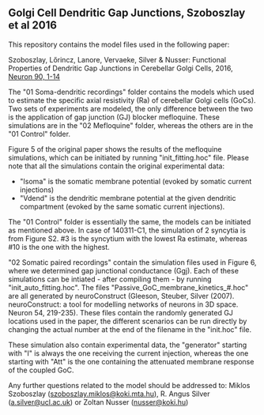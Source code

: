 ## Golgi Cell Dendritic Gap Junctions, Szoboszlay et al 2016

This repository contains the model files used in the following paper:

Szoboszlay, Lőrincz, Lanore, Vervaeke, Silver & Nusser: Functional Properties of Dendritic Gap Junctions in Cerebellar Golgi Cells, 2016, [Neuron 90, 1-14](http://www.sciencedirect.com/science/article/pii/S0896627316300204)

The "01 Soma-dendritic recordings" folder contains the models which used to estimate the specific axial resistivity (Ra) of cerebellar Golgi cells (GoCs). Two sets of experiments are modeled, the only difference between the two is the application of gap junction (GJ) blocker mefloquine. These simulations are in the "02 Mefloquine" folder, whereas the others are in the "01 Control" folder.

Figure 5 of the original paper shows the results of the mefloquine simulations, which can be initiated by running "init_fitting.hoc" file. Please note that all the simulations contain the original experimental data: 
 - "Isoma" is the somatic membrane potential (evoked by somatic current injections)
 - "Vdend" is the dendritic membrane potential at the given dendritic compartment (evoked by the same somatic current injections).

The "01 Control" folder is essentially the same, the models can be initiated as mentioned above. In case of 140311-C1, the simulation of 2 syncytia is from Figure S2. #3 is the syncytium with the lowest Ra estimate, whereas #10 is the one with the highest. 
 
"02 Somatic paired recordings" contain the simulation files used in Figure 6, where we determined gap junctional conductance (Ggj). Each of these simulations can be intiated - after compiling them - by running "init_auto_fitting.hoc". The files "Passive_GoC_membrane_kinetics_#.hoc"  are all generated by neuroConstruct (Gleeson, Steuber, Silver (2007). neuroConstruct: a tool for modelling networks of neurons in 3D space. Neuron 54, 219-235). These files contain the randomly generated GJ locations used in the paper, the different scenarios can be run directly by changing the actual number at the end of the filename in the "init.hoc" file.

These simulation also contain experimental data, the "generator" starting with "I" is always the one receiving the current injection, whereas the one starting with "Att" is the one containing the attenuated membrane response of the coupled GoC.

Any further questions related to the model should be addressed to:
Miklos Szoboszlay (szoboszlay.miklos@koki.mta.hu), R. Angus Silver (a.silver@ucl.ac.uk) or Zoltan Nusser (nusser@koki.hu)
